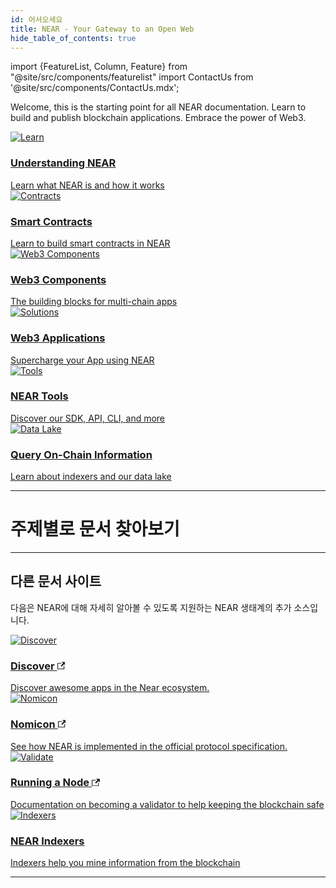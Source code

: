 ```yaml
---
id: 어서오세요
title: NEAR - Your Gateway to an Open Web
hide_table_of_contents: true
---
```


import {FeatureList, Column, Feature} from "@site/src/components/featurelist"
import ContactUs from '@site/src/components/ContactUs.mdx';

Welcome, this is the starting point for all NEAR documentation. Learn to build and publish blockchain applications. Embrace the power of Web3.

<div className="container">
  <div className="row">
    <div className="col col--4">
      <a href="/concepts/welcome">
        <div className="card">
          <div className="card__image">
            <img src={require("@site/static/docs/assets/welcome-pages/protocol.png").default} alt="Learn" />
          </div>
          <div className="card__body">
            <h3>Understanding NEAR</h3>
            Learn what NEAR is and how it works
          </div>
        </div>
      </a>
    </div>
    <div className="col col--4">
      <a href="/develop/contracts/whatisacontract">
        <div className="card">
          <div className="card__image">
            <img src={require("@site/static/docs/assets/welcome-pages/contracts.png").default} alt="Contracts" />
          </div>
          <div className="card__body">
            <h3>Smart Contracts</h3>
            Learn to build smart contracts in NEAR
          </div>
        </div>
      </a>
    </div>
    <div className="col col--4">
      <a href="/bos/tutorial/quickstart">
        <div className="card">
          <div className="card__image">
            <img src={require("@site/static/docs/assets/welcome-pages/bos-big.png").default} alt="Web3 Components" />
          </div>
          <div className="card__body">
            <h3>Web3 Components</h3>
            The building blocks for multi-chain apps
          </div>
        </div>
      </a>
    </div>
    <div className="col col--4">
      <a href="/develop/web3-apps/whatareweb3apps">
        <div className="card">
          <div className="card__image">
            <img src={require("@site/static/docs/assets/welcome-pages/examples.png").default} alt="Solutions" />
          </div>
          <div className="card__body">
            <h3>Web3 Applications</h3>
            Supercharge your App using NEAR
          </div>
        </div>
      </a>
    </div>
    <div className="col col--4">
      <a href="/tools/welcome">
        <div className="card">
          <div className="card__image">
            <img src={require("@site/static/docs/assets/welcome-pages/tools.png").default} alt="Tools" />
          </div>
          <div className="card__body">
            <h3>NEAR Tools</h3>
            Discover our SDK, API, CLI, and more
          </div>
        </div>
      </a>
    </div>
    <div className="col col--4">
      <a href="/develop/monitor">
        <div className="card">
          <div className="card__image">
            <img src={require("@site/static/docs/assets/welcome-pages/data-lake.png").default} alt="Data Lake" />
          </div>
          <div className="card__body">
            <h3>Query On-Chain Information</h3>
              Learn about indexers and our data lake
          </div>
        </div>
      </a>
    </div>
  </div>
</div>

<hr className="subsection" />

<h1 className="text-center big-title" > 주제별로 문서 찾아보기 </h1>

<FeatureList>
  <Column title="NEAR 이해하기" size="3">
    <Feature url="/concepts/basics/protocol" title="NEAR란 무엇인가요?" subtitle="Learn the Basics about NEAR" image="near-logo.png" />
    <Feature url="/concepts/protocol/account-id" title="명명된 계정" subtitle="NEAR uses human-readable accounts" image="user.png" />
    <Feature url="/concepts/protocol/access-keys" title="다중 액세스 키" subtitle="More keys means more security" image="key.png" />
    <Feature url="/concepts/protocol/smartcontract" title="스마트 컨트랙트" subtitle="Learn about our contract technology" image="contract.png" />
  </Column>
  <Column title="Developer Docs" size="3">
    <Feature url="/develop/integrate/quickstart-frontend" title="Quickstart: WebApp" subtitle="Spin-up your first dApp" image="quickstart.png" />
    <Feature url="/develop/contracts/quickstart" title="Quickstart: Contract"
             subtitle="Learn how to write smart contracts" image="smartcontract.png" />
    <Feature url="/bos/tutorial/quickstart" title="Multi-chain Components"
             subtitle="Learn about multi-chain components" image="bos-lido.png" />
    <Feature url="/bos/queryapi/intro" title="QueryAPI" subtitle="The simplest way to build indexers" image="blocks.png" />
  </Column>
  <Column title="개발자 도구" size="3">
    <Feature url="/sdk/js/introduction" title="JavaScript SDK" subtitle="Write contracts in JavaScript" image="smartcontract-js.png" />
    <Feature url="/sdk/rust/introduction" title="Rust SDK" subtitle="Write contracts in Rust" image="smartcontract-rust.png" />
    <Feature url="/tools/near-cli" title="NEAR CLI" subtitle="Use NEAR from the Terminal" image="near-cli.png" />
    <Feature url="/tools/near-api-js/quick-reference" title="NEAR API JS" subtitle="Interact with NEAR from JS" image="near-api-js.png" />
    <Feature url="/api/rpc/introduction" title="RPC API" subtitle="Interact with the NEAR RPC API" image="rpc.png" />
  </Column>
  <Column title="예제 & 튜토리얼" size="3">
    <Feature url="/tutorials/examples/donation" title="Donation" subtitle="Receive and send tokens" image="donation.png" />
    <Feature url="/tutorials/examples/factory" title="Factory Contract" subtitle="Build a contract that deploys contracts" image="factory.png" />
    <Feature url="/tutorials/examples/frontend-multiple-contracts" title="Multi-Contract Frontend" subtitle="Interact with multiple contracts" image="multiple.png" />
    <Feature url="/tutorials/nfts/js/introduction" title="Master NFTs on NEAR (JS)" subtitle="Learn everything about NFT in JS" image="nft-marketplace-js.png" />
  </Column>
</FeatureList>

---

## 다른 문서 사이트

다음은 NEAR에 대해 자세히 알아볼 수 있도록 지원하는 NEAR 생태계의 추가 소스입니다.

<div className="container">
  <div className="row cards">
    <div className="col col--6">
      <a href="https://near.org/applications">
        <div className="card">
          <div className="card__image">
            <img src={require("@site/static/docs/assets/welcome-pages/awesomenear.jpg").default} alt="Discover" />
          </div>
          <div className="card__body">
            <h3>
            Discover
            <svg width="0.8rem" height="0.8rem" aria-hidden="true" viewBox="0 0 24 24" className="iconExternalLink_node_modules-@docusaurus-theme-classic-lib-theme-Icon-ExternalLink-styles-module"><path fill="currentColor" d="M21 13v10h-21v-19h12v2h-10v15h17v-8h2zm3-12h-10.988l4.035 4-6.977 7.07 2.828 2.828 6.977-7.07 4.125 4.172v-11z"></path></svg>
            </h3>
            Discover awesome apps in the Near ecosystem.
          </div>
        </div>
      </a>
    </div>
    <div className="col col--6">
      <a href="https://nomicon.io">
        <div className="card">
          <div className="card__image">
            <img src={require("@site/static/docs/assets/welcome-pages/nomicon.png").default} alt="Nomicon" />
          </div>
          <div className="card__body">
            <h3>
            Nomicon
            <svg width="0.8rem" height="0.8rem" aria-hidden="true" viewBox="0 0 24 24" className="iconExternalLink_node_modules-@docusaurus-theme-classic-lib-theme-Icon-ExternalLink-styles-module"><path fill="currentColor" d="M21 13v10h-21v-19h12v2h-10v15h17v-8h2zm3-12h-10.988l4.035 4-6.977 7.07 2.828 2.828 6.977-7.07 4.125 4.172v-11z"></path></svg>
            </h3>
              See how NEAR is implemented in the official protocol specification.
          </div>
        </div>
      </a>
    </div>
    <div className="col col--6">
      <a href="https://near-nodes.io">
        <div className="card">
          <div className="card__image">
            <img src={require("@site/static/docs/assets/welcome-pages/validate.png").default} alt="Validate" />
          </div>
          <div className="card__body">
            <h3>
            Running a Node
            <svg width="0.8rem" height="0.8rem" aria-hidden="true" viewBox="0 0 24 24" className="iconExternalLink_node_modules-@docusaurus-theme-classic-lib-theme-Icon-ExternalLink-styles-module"><path fill="currentColor" d="M21 13v10h-21v-19h12v2h-10v15h17v-8h2zm3-12h-10.988l4.035 4-6.977 7.07 2.828 2.828 6.977-7.07 4.125 4.172v-11z"></path></svg>
            </h3>
            Documentation on becoming a validator to help keeping the blockchain safe
          </div>
        </div>
      </a>
    </div>
    <div className="col col--6">
      <a href="/concepts/advanced/indexers">
        <div className="card">
          <div className="card__image">
            <img src={require("@site/static/docs/assets/welcome-pages/indexers.png").default} alt="Indexers" />
          </div>
          <div className="card__body">
            <h3>NEAR Indexers</h3>
              Indexers help you mine information from the blockchain
          </div>
        </div>
      </a>
    </div>
  </div>
</div>

<hr className="subsection" />

<ContactUs />
